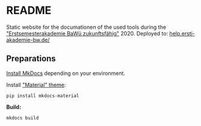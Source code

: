 # README

Static website for the documationen of the used tools during the ["Erstsemesterakademie BaWü zukunftsfähig"](https://www.ersti-akademie-bw.de/) 2020.
Deployed to: [help.ersti-akademie-bw.de/](https://help.ersti-akademie-bw.de/)

## Preparations

[Install MkDocs](https://www.mkdocs.org/#installation) depending on your environment.

Install ["Material" theme](https://squidfunk.github.io/mkdocs-material/):
```
pip install mkdocs-material
```

**Build:**
```
mkdocs build
```
